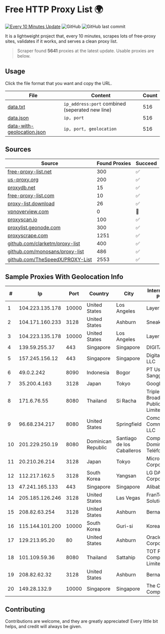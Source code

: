 
# Free HTTP Proxy List 🌍

[![Every 10 Minutes Update](https://github.com/mertguvencli/http-proxy-list/actions/workflows/main.yml/badge.svg?branch=main)](https://github.com/mertguvencli/http-proxy-list/actions/workflows/main.yml)
![GitHub](https://img.shields.io/github/license/mertguvencli/http-proxy-list)
![GitHub last commit](https://img.shields.io/github/last-commit/mertguvencli/http-proxy-list)

It is a lightweight project that, every 10 minutes, scrapes lots of free-proxy sites, validates if it works, and serves a clean proxy list.


> Scraper found **5641** proxies at the latest update. Usable proxies are below.

## Usage

Click the file format that you want and copy the URL.


|File|Content|Count|
|----|-------|-----|
|[data.txt](https://raw.githubusercontent.com/mertguvencli/http-proxy-list/main/proxy-list/data.txt)|`ip_address:port` combined (seperated new line)|516|
|[data.json](https://raw.githubusercontent.com/mertguvencli/http-proxy-list/main/proxy-list/data.json)|`ip, port`|516|
|[data-with-geolocation.json](https://raw.githubusercontent.com/mertguvencli/http-proxy-list/main/proxy-list/data-with-geolocation.json)|`ip, port, geolocation`|516|

## Sources

|Source|Found Proxies|Succeed|
|------|-------------|-------|
|[free-proxy-list.net](https://free-proxy-list.net)|300|✅|
|[us-proxy.org](https://www.us-proxy.org)|200|✅|
|[proxydb.net](http://proxydb.net)|15|✅|
|[free-proxy-list.com](https://free-proxy-list.com/?page=&port=&type%5B%5D=http&type%5B%5D=https&up_time=0&search=Search)|10|✅|
|[proxy-list.download](https://www.proxy-list.download/HTTP)|26|✅|
|[vpnoverview.com](https://vpnoverview.com/privacy/anonymous-browsing/free-proxy-servers)|0|🚫|
|[proxyscan.io](https://www.proxyscan.io)|100|✅|
|[proxylist.geonode.com](https://proxylist.geonode.com/api/proxy-list?limit=300&page=1&sort_by=lastChecked&sort_type=desc&protocols=http,https)|300|✅|
|[proxyscrape.com](https://api.proxyscrape.com/v2/?request=displayproxies&protocol=http&timeout=10000&country=all&ssl=all&anonymity=all)|1251|✅|
|[github.com/clarketm/proxy-list](https://raw.githubusercontent.com/clarketm/proxy-list/master/proxy-list-raw.txt)|400|✅|
|[github.com/monosans/proxy-list](https://raw.githubusercontent.com/monosans/proxy-list/main/proxies/http.txt)|486|✅|
|[github.com/TheSpeedX/PROXY-List](https://raw.githubusercontent.com/TheSpeedX/PROXY-List/master/http.txt)|2553|✅|


## Sample Proxies With Geolocation Info

|#|Ip|Port|Country|City|Internet Service Provider|
|-|--|----|-------|----|-------------------------|
|1|104.223.135.178|10000|United States|Los Angeles|LayerHost|
|2|104.171.160.233|3128|United States|Ashburn|Sneaker Server|
|3|104.223.135.178|10000|United States|Los Angeles|LayerHost|
|4|139.59.255.37|443|Singapore|Singapore|DIGITALOCEAN|
|5|157.245.156.12|443|Singapore|Singapore|DigitalOcean, LLC|
|6|49.0.2.242|8090|Indonesia|Bogor|PT Usaha Adi Sanggoro|
|7|35.200.4.163|3128|Japan|Tokyo|Google LLC|
|8|171.6.76.55|8080|Thailand|Si Racha|Triple T Broadband Public Company Limited|
|9|96.68.234.217|8080|United States|Springfield|Comcast Cable Communications, LLC|
|10|201.229.250.19|8080|Dominican Republic|Santiago de los Caballeros|Compañía Dominicana de Teléfonos S. A.|
|11|20.210.26.214|3128|Japan|Tokyo|Microsoft Corporation|
|12|112.217.162.5|3128|South Korea|Yangsan|LG DACOM Corporation|
|13|47.241.165.133|443|Singapore|Singapore|Alibaba.com LLC|
|14|205.185.126.246|3128|United States|Las Vegas|FranTech Solutions|
|15|208.82.63.254|3128|United States|Ashburn|Bernardi Sounds|
|16|115.144.101.200|10000|South Korea|Guri-si|Korea Telecom|
|17|129.213.95.20|80|United States|Ashburn|Oracle Corporation|
|18|101.109.59.36|8080|Thailand|Sattahip|TOT Public Company Limited|
|19|208.82.62.32|3128|United States|Ashburn|Bernardi Sounds|
|20|149.28.132.9|10000|Singapore|Singapore|The Constant Company|



## Contributing

Contributions are welcome, and they are greatly appreciated! Every
little bit helps, and credit will always be given.

